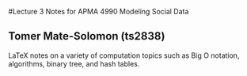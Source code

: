 #Lecture 3 Notes for APMA 4990 Modeling Social Data
## Tomer Mate-Solomon (ts2838) 

LaTeX notes on a variety of computation topics such as Big O notation, algorithms, binary tree, and hash tables.
